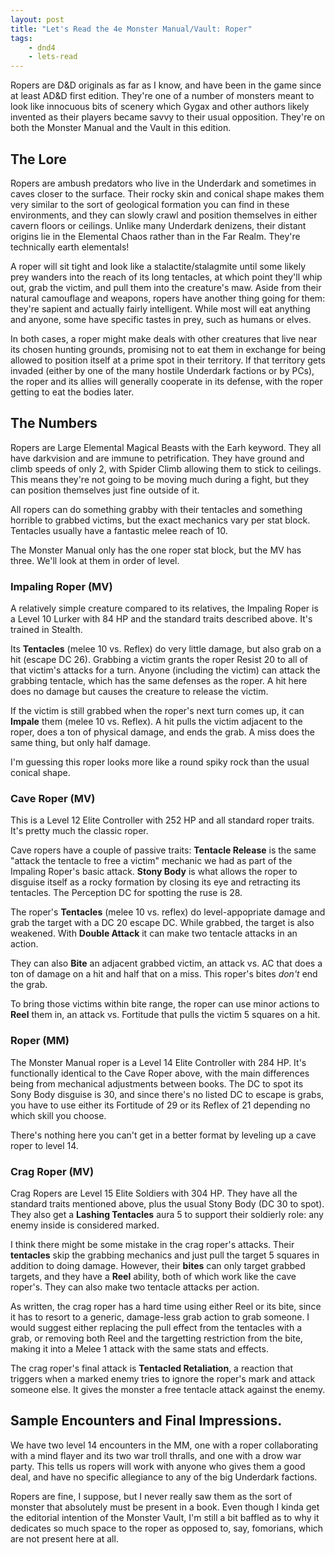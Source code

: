 ```yaml
---
layout: post
title: "Let's Read the 4e Monster Manual/Vault: Roper"
tags:
    - dnd4
    - lets-read
---
```


Ropers are D&D originals as far as I know, and have been in the game since at
least AD&D first edition. They're one of a number of monsters meant to look like
innocuous bits of scenery which Gygax and other authors likely invented as their
players became savvy to their usual opposition. They're on both the Monster
Manual and the Vault in this edition.

## The Lore

Ropers are ambush predators who live in the Underdark and sometimes in caves
closer to the surface. Their rocky skin and conical shape makes them very
similar to the sort of geological formation you can find in these environments,
and they can slowly crawl and position themselves in either cavern floors or
ceilings. Unlike many Underdark denizens, their distant origins lie in the
Elemental Chaos rather than in the Far Realm. They're technically earth
elementals!

A roper will sit tight and look like a stalactite/stalagmite until some likely
prey wanders into the reach of its long tentacles, at which point they'll whip
out, grab the victim, and pull them into the creature's maw. Aside from their
natural camouflage and weapons, ropers have another thing going for them:
they're sapient and actually fairly intelligent. While most will eat anything
and anyone, some have specific tastes in prey, such as humans or elves.

In both cases, a roper might make deals with other creatures that live near its
chosen hunting grounds, promising not to eat them in exchange for being allowed
to position itself at a prime spot in their territory. If that territory gets
invaded (either by one of the many hostile Underdark factions or by PCs), the
roper and its allies will generally cooperate in its defense, with the roper
getting to eat the bodies later.

## The Numbers

Ropers are Large Elemental Magical Beasts with the Earh keyword. They all have
darkvision and are immune to petrification. They have ground and climb speeds of
only 2, with Spider Climb allowing them to stick to ceilings. This means they're
not going to be moving much during a fight, but they can position themselves
just fine outside of it.

All ropers can do something grabby with their tentacles and something horrible
to grabbed victims, but the exact mechanics vary per stat block. Tentacles
usually have a fantastic melee reach of 10.

The Monster Manual only has the one roper stat block, but the MV has
three. We'll look at them in order of level.

### Impaling Roper (MV)

A relatively simple creature compared to its relatives, the Impaling Roper is a
Level 10 Lurker with 84 HP and the standard traits described above. It's trained
in Stealth.

Its **Tentacles** (melee 10 vs. Reflex) do very little damage, but also grab on
a hit (escape DC 26). Grabbing a victim grants the roper Resist 20 to all of
that victim's attacks for a turn. Anyone (including the victim) can attack the
grabbing tentacle, which has the same defenses as the roper. A hit here does no
damage but causes the creature to release the victim.

If the victim is still grabbed when the roper's next turn comes up, it can
**Impale** them (melee 10 vs. Reflex). A hit pulls the victim adjacent to the
roper, does a ton of physical damage, and ends the grab. A miss does the same
thing, but only half damage.

I'm guessing this roper looks more like a round spiky rock than the usual
conical shape.

### Cave Roper (MV)

This is a Level 12 Elite Controller with 252 HP and all standard roper
traits. It's pretty much the classic roper.

Cave ropers have a couple of passive traits: **Tentacle Release** is the same
"attack the tentacle to free a victim" mechanic we had as part of the Impaling
Roper's basic attack. **Stony Body** is what allows the roper to disguise itself
as a rocky formation by closing its eye and retracting its tentacles. The
Perception DC for spotting the ruse is 28.

The roper's **Tentacles** (melee 10 vs. reflex) do level-appopriate damage and
grab the target with a DC 20 escape DC. While grabbed, the target is also
weakened. With **Double Attack** it can make two tentacle attacks in an action.

They can also **Bite** an adjacent grabbed victim, an attack vs. AC that does a
ton of damage on a hit and half that on a miss. This roper's bites _don't_ end
the grab.

To bring those victims within bite range, the roper can use minor actions to
**Reel** them in, an attack vs. Fortitude that pulls the victim 5 squares on a
hit.

### Roper (MM)

The Monster Manual roper is a Level 14 Elite Controller with 284 HP. It's
functionally identical to the Cave Roper above, with the main differences being
from mechanical adjustments between books. The DC to spot its Sony Body disguise
is 30, and since there's no listed DC to escape is grabs, you have to use either
its Fortitude of 29 or its Reflex of 21 depending no which skill you choose.

There's nothing here you can't get in a better format by leveling up a cave
roper to level 14.

### Crag Roper (MV)

Crag Ropers are Level 15 Elite Soldiers with 304 HP. They have all the standard
traits mentioned above, plus the usual Stony Body (DC 30 to spot). They also get
a **Lashing Tentacles** aura 5 to support their soldierly role: any enemy inside
is considered marked.

I think there might be some mistake in the crag roper's attacks. Their
**tentacles** skip the grabbing mechanics and just pull the target 5 squares in
addition to doing damage. However, their **bites** can only target grabbed
targets, and they have a **Reel** ability, both of which work like the cave
roper's. They can also make two tentacle attacks per action.

As written, the crag roper has a hard time using either Reel or its bite, since
it has to resort to a generic, damage-less grab action to grab someone. I would
suggest either replacing the pull effect from the tentacles with a grab, or
removing both Reel and the targetting restriction from the bite, making it into
a Melee 1 attack with the same stats and effects.

The crag roper's final attack is **Tentacled Retaliation**, a reaction that
triggers when a marked enemy tries to ignore the roper's mark and attack someone
else. It gives the monster a free tentacle attack against the enemy.

## Sample Encounters and Final Impressions.

We have two level 14 encounters in the MM, one with a roper collaborating with a
mind flayer and its two war troll thralls, and one with a drow war party. This
tells us ropers will work with anyone who gives them a good deal, and have no
specific allegiance to any of the big Underdark factions.

Ropers are fine, I suppose, but I never really saw them as the sort of monster
that absolutely must be present in a book. Even though I kinda get the editorial
intention of the Monster Vault, I'm still a bit baffled as to why it dedicates
so much space to the roper as opposed to, say, fomorians, which are not present
here at all.
